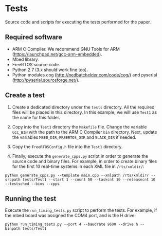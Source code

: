 # Tests

Source code and scripts for executing the tests performed for the paper.

## Required software

* ARM C Compiler. We recommend GNU Tools for ARM (https://launchpad.net/gcc-arm-embedded).
* Mbed library.
* FreeRTOS source code.
* Python 2.7 (3.x should work fine too).
* Python modules cog (http://nedbatchelder.com/code/cog/) and pyserial (http://pyserial.sourceforge.net/).

## Create a test

1. Create a dedicated directory under the `tests` directory. All the required files will be placed in this directory. In this example, we will use `Test1` as the name for this folder.

2. Copy into the `Test1` directory the `Makefile` file. Change the variable `GCC_BIN` with the path to the ARM C Compiler `bin` directory. Next, update the variables `MBED_DIR`, `FREERTOS_DIR` and `SLACK_DIR` if needed.

3. Copy the `FreeRTOSConfig.h` file into the `Test1` directory.

4. Finally, execute the `generate_cpps.py` script in order to generate the source code and binary files. For example, in order to create binary files for the first 10 real-time systems in each XML file in `/rts/xmldir/`:

```
python generate_cpps.py --template main.cpp --xmlpath /rts/xmldir/ --srcpath tests/Test1 --start 1 --count 50 --taskcnt 10 --releasecnt 10 --testsched --bins --cpps
```

## Running the test

Execute the `run_timing_tests.py` script to perform the tests. For example, if the mbed board was assigned the COM4 port, and is the H drive:

```
python run_timing_tests.py --port 4 --baudrate 9600 --drive h --binpath tests/Test1
```
